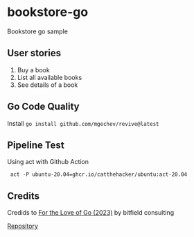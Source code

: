 # bookstore-go
Bookstore go sample

## User stories

1. Buy a book
2. List all available books 
3. See details of a book

## Go Code Quality

Install `go install github.com/mgechev/revive@latest`

## Pipeline Test

Using act with Github Action

` act -P ubuntu-20.04=ghcr.io/catthehacker/ubuntu:act-20.04`

## Credits


Credids to [For the Love of Go (2023)](https://bitfieldconsulting.com/books/love) by bitfield consulting

[Repository](https://github.com/bitfield/ftl-code)